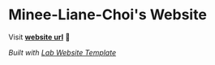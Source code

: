 
# Minee-Liane-Choi's Website

Visit **[website url](#)** 🚀

_Built with [Lab Website Template](https://greene-lab.gitbook.io/lab-website-template-docs)_

